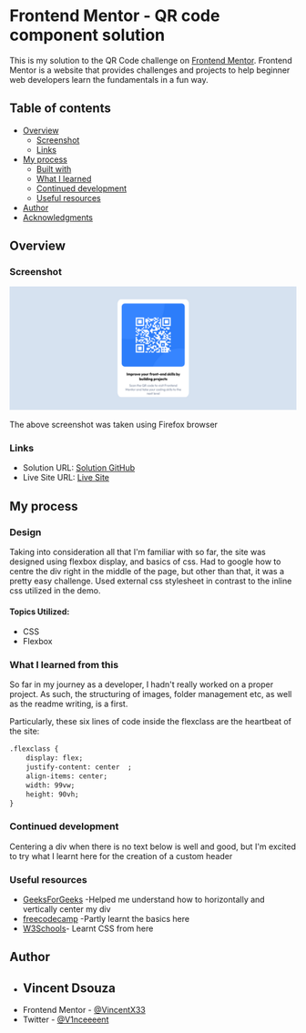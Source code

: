 # Frontend Mentor - QR code component solution



This is my solution to the QR Code challenge on [Frontend Mentor](https://www.frontendmentor.io/challenges/qr-code-component-iux_sIO_H). Frontend Mentor is a website that provides challenges and projects to help beginner web developers learn the fundamentals in a fun way.

## Table of contents

- [Overview](#overview)
  - [Screenshot](#screenshot)
  - [Links](#links)
- [My process](#my-process)
  - [Built with](#built-with)
  - [What I learned](#what-i-learned)
  - [Continued development](#continued-development)
  - [Useful resources](#useful-resources)
- [Author](#author)
- [Acknowledgments](#acknowledgments)


## Overview

### Screenshot

![](./design/MyScreenshot.png)

The above screenshot was taken using Firefox browser

### Links

- Solution URL: [Solution GitHub](https://github.com/VincentX33/qrdisplay/)
- Live Site URL: [Live Site](https://vincentx33.github.io/qrdisplay/)

## My process

### Design

Taking into consideration all that I'm familiar with so far, the site was designed using flexbox display, and basics of css. Had to google how to centre the div right in the middle of the page, but other than that, it was a pretty easy challenge. Used external css stylesheet in contrast to the inline css utilized in the demo.

#### Topics Utilized: 
- CSS
- Flexbox

### What I learned from this

So far in my journey as a developer, I hadn't really worked on a proper project. As such, the structuring of images, folder management etc, as well as the readme writing, is a first.

Particularly, these six lines of code inside the flexclass are the heartbeat of the site:
```
.flexclass {
    display: flex;
    justify-content: center  ;
    align-items: center;
    width: 99vw;
    height: 90vh;
}
```

### Continued development
Centering a div when there is no text below is well and good, but I'm excited to try what I learnt here for the creation of a custom header

### Useful resources


- [GeeksForGeeks](https://www.geeksforgeeks.org/how-to-center-a-div-using-flexbox-property-of-css/) -Helped me understand how to horizontally and vertically center my div
- [freecodecamp](https://www.freecodecamp.org/learn/responsive-web-design)  -Partly learnt the basics here
- [W3Schools](https://www.w3schools.com/css/default.asp)- Learnt CSS from here


## Author

- ## Vincent Dsouza
- Frontend Mentor - [@VincentX33](https://www.frontendmentor.io/profile/VincentX33)
- Twitter - [@V1nceeeent](https://twitter.com/V1nceeeent/)
